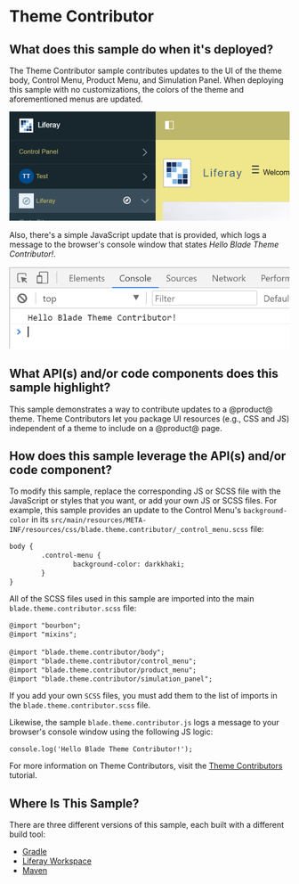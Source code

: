 # Theme Contributor [](id=theme-contributor)

## What does this sample do when it's deployed?

The Theme Contributor sample contributes updates to the UI of the theme
body, Control Menu, Product Menu, and Simulation Panel. When deploying this
sample with no customizations, the colors of the theme and aforementioned menus
are updated.

![Figure 1: Your @product@ pages and menu fonts now have a yellow tint.](../../../images/theme-contributor-yellow.png)

Also, there's a simple JavaScript update that is provided, which logs a message
to the browser's console window that states *Hello Blade Theme Contributor!*.

![Figure 2: The message is printed to your browser's console window using JavaScript.](../../../images/theme-contributor-console-output.png)

## What API(s) and/or code components does this sample highlight?

This sample demonstrates a way to contribute updates to a @product@ theme. Theme
Contributors let you package UI resources (e.g., CSS and JS) independent of a
theme to include on a @product@ page.

## How does this sample leverage the API(s) and/or code component?

To modify this sample, replace the corresponding JS or SCSS file with the
JavaScript or styles that you want, or add your own JS or SCSS files. For
example, this sample provides an update to the Control Menu's `background-color`
in its
`src/main/resources/META-INF/resources/css/blade.theme.contributor/_control_menu.scss`
file:

    body {
            .control-menu {
                    background-color: darkkhaki;
            }
    }

All of the SCSS files used in this sample are imported into the main
`blade.theme.contributor.scss` file:

    @import "bourbon";
    @import "mixins";

    @import "blade.theme.contributor/body";
    @import "blade.theme.contributor/control_menu";
    @import "blade.theme.contributor/product_menu";
    @import "blade.theme.contributor/simulation_panel";

If you add your own `SCSS` files, you must add them to the list of imports in 
the `blade.theme.contributor.scss` file.

Likewise, the sample `blade.theme.contributor.js` logs a message to your
browser's console window using the following JS logic:

    console.log('Hello Blade Theme Contributor!');

For more information on Theme Contributors, visit the
[Theme Contributors](/develop/tutorials/-/knowledge_base/7-0/theme-contributors)
tutorial.

## Where Is This Sample? [](id=where-is-this-sample)

There are three different versions of this sample, each built with a different
build tool:

- [Gradle](https://github.com/liferay/liferay-blade-samples/tree/master/gradle/themes/theme-contributor)
- [Liferay Workspace](https://github.com/liferay/liferay-blade-samples/tree/master/liferay-workspace/themes/theme-contributor)
- [Maven](https://github.com/liferay/liferay-blade-samples/tree/master/maven/themes/theme-contributor)
